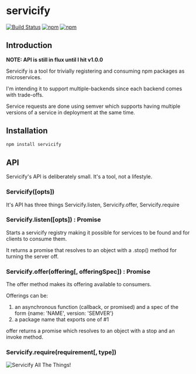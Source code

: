 # servicify

[![Build Status](https://travis-ci.org/allain/servicify.svg)](https://travis-ci.org/allain/servicify)
[![npm](https://img.shields.io/npm/v/servicify.svg)]()
[![npm](https://img.shields.io/npm/l/servicify.svg)]()

## Introduction

**NOTE: API is still in flux until I hit v1.0.0**

Servicify is a tool for trivially registering and consuming npm packages as microservices.

I'm intending it to support multiple-backends since each backend comes with trade-offs.

Service requests are done using semver which supports having multiple versions of a service in deployment at the same time.

## Installation

```bash
npm install servicify
```

## API

Servicify's API is deliberately small. It's a tool, not a lifestyle.

### Servicify([opts])

It's API has three things Servicify.listen, Servicify.offer, Servicify.require

### Servicify.listen([opts]) : Promise

Starts a servicify registry making it possible for services to be found and for clients to consume them.
 
It returns a promise that resolves to an object with a .stop() method for turning the server off.


### Servicify.offer(offering[, offeringSpec]) : Promise

The offer method makes its offering available to consumers.

Offerings can be:

1. an asynchronous function (callback, or promised) and a spec of the form {name: 'NAME', version: 'SEMVER'}
2. a package name that exports one of #1

offer returns a promise which resolves to an object with a stop and an invoke method.

### Servicify.require(requirement[, type])



![Servicify All The Things!](http://cdn.meme.am/instances/500x/40263771.jpg)
